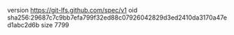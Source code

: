 version https://git-lfs.github.com/spec/v1
oid sha256:29687c7c9bb7efa799f32ed88c07926042829d3ed2410da3170a47ed1abc2d6b
size 7799
